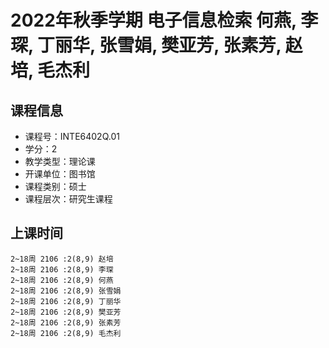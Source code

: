 # 2022年秋季学期 电子信息检索 何燕, 李琛, 丁丽华, 张雪娟, 樊亚芳, 张素芳, 赵培, 毛杰利






## 课程信息

- 课程号：INTE6402Q.01
- 学分：2
- 教学类型：理论课
- 开课单位：图书馆
- 课程类别：硕士
- 课程层次：研究生课程

## 上课时间

```
2~18周 2106 :2(8,9) 赵培
2~18周 2106 :2(8,9) 李琛
2~18周 2106 :2(8,9) 何燕
2~18周 2106 :2(8,9) 张雪娟
2~18周 2106 :2(8,9) 丁丽华
2~18周 2106 :2(8,9) 樊亚芳
2~18周 2106 :2(8,9) 张素芳
2~18周 2106 :2(8,9) 毛杰利
```

